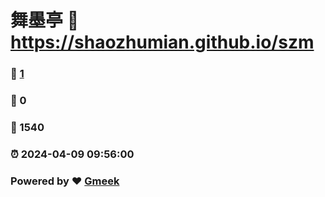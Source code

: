 # 舞墨亭 :link: https://shaozhumian.github.io/szm 
### :page_facing_up: [1](https://shaozhumian.github.io/szm/tag.html) 
### :speech_balloon: 0 
### :hibiscus: 1540 
### :alarm_clock: 2024-04-09 09:56:00 
### Powered by :heart: [Gmeek](https://github.com/Meekdai/Gmeek)
